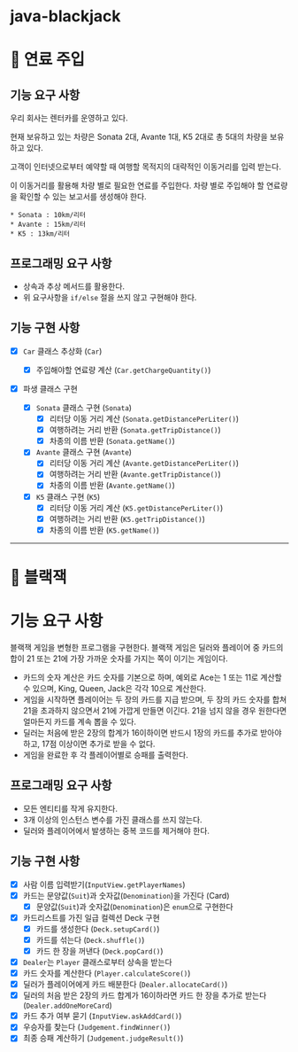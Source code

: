 # java-blackjack

# 📌 연료 주입

## 기능 요구 사항

우리 회사는 렌터카를 운영하고 있다.

현재 보유하고 있는 차량은 Sonata 2대, Avante 1대, K5 2대로 총 5대의 차량을 보유하고 있다.

고객이 인터넷으로부터 예약할 때 여행할 목적지의 대략적인 이동거리를 입력 받는다.

이 이동거리를 활용해 차량 별로 필요한 연료를 주입한다. 차량 별로 주입해야 할 연료량을 확인할 수 있는 보고서를 생성해야 한다.

```
* Sonata : 10km/리터
* Avante : 15km/리터
* K5 : 13km/리터
```

## 프로그래밍 요구 사항

- 상속과 추상 메서드를 활용한다.
- 위 요구사항을 `if/else` 절을 쓰지 않고 구현해야 한다.

## 기능 구현 사항

- [x] `Car` 클래스 추상화 (`Car`)
    - [x] 주입해야할 연료량 계산 (`Car.getChargeQuantity()`)
- [x] 파생 클래스 구현

    - [x] `Sonata` 클래스 구현 (`Sonata`)
        - [x] 리터당 이동 거리 계산 (`Sonata.getDistancePerLiter()`)
        - [x] 여행하려는 거리 반환 (`Sonata.getTripDistance()`)
        - [x] 차종의 이름 반환 (`Sonata.getName()`)

    - [x] `Avante` 클래스 구현 (`Avante`)
        - [x] 리터당 이동 거리 계산 (`Avante.getDistancePerLiter()`)
        - [x] 여행하려는 거리 반환 (`Avante.getTripDistance()`)
        - [x] 차종의 이름 반환 (`Avante.getName()`)

    - [x] `K5` 클래스 구현 (`K5`)
        - [x] 리터당 이동 거리 계산 (`K5.getDistancePerLiter()`)
        - [x] 여행하려는 거리 반환 (`K5.getTripDistance()`)
        - [x] 차종의 이름 반환 (`K5.getName()`)

---

# 📌 블랙잭

# 기능 요구 사항

블랙잭 게임을 변형한 프로그램을 구현한다. 블랙잭 게임은 딜러와 플레이어 중 카드의 합이 21 또는 21에 가장 가까운 숫자를 가지는 쪽이 이기는 게임이다.

- 카드의 숫자 계산은 카드 숫자를 기본으로 하며, 예외로 Ace는 1 또는 11로 계산할 수 있으며, King, Queen, Jack은 각각 10으로 계산한다.
- 게임을 시작하면 플레이어는 두 장의 카드를 지급 받으며, 두 장의 카드 숫자를 합쳐 21을 초과하지 않으면서 21에 가깝게 만들면 이긴다. 21을 넘지 않을 경우 원한다면
  얼마든지 카드를 계속 뽑을 수 있다.
- 딜러는 처음에 받은 2장의 합계가 16이하이면 반드시 1장의 카드를 추가로 받아야 하고, 17점 이상이면 추가로 받을 수 없다.
- 게임을 완료한 후 각 플레이어별로 승패를 출력한다.

## 프로그래밍 요구 사항

- 모든 엔티티를 작게 유지한다.
- 3개 이상의 인스턴스 변수를 가진 클래스를 쓰지 않는다.
- 딜러와 플레이어에서 발생하는 중복 코드를 제거해야 한다.

## 기능 구현 사항

- [x] 사람 이름 입력받기(`InputView.getPlayerNames`)
- [x] 카드는 문양값(`Suit`)과 숫자값(`Denomination`)을 가진다 (Card)
    - [x] 문양값(`Suit`)과 숫자값(`Denomination`)은 `enum`으로 구현한다
- [x] 카드리스트를 가진 일급 컬렉션 Deck 구현
    - [x] 카드를 생성한다 (`Deck.setupCard()`)
    - [x] 카드를 섞는다 (`Deck.shuffle()`)
    - [x] 카드 한 장을 꺼낸다 (`Deck.popCard()`)
- [x] `Dealer`는 `Player` 클래스로부터 상속을 받는다
- [x] 카드 숫자를 계산한다 (`Player.calculateScore()`)
- [x] 딜러가 플레이어에게 카드 배분한다 (`Dealer.allocateCard()`)
- [x] 딜러의 처음 받은 2장의 카드 합계가 16이하라면 카드 한 장을 추가로 받는다 (`Dealer.addOneMoreCard`)
- [x] 카드 추가 여부 묻기 (`InputView.askAddCard()`)
- [x] 우승자를 찾는다 (`Judgement.findWinner()`)
- [x] 최종 승패 계산하기 (`Judgement.judgeResult()`)
